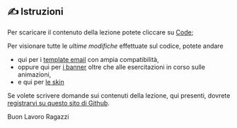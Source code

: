 ##  :writing_hand: Istruzioni

Per scaricare il contenuto della lezione potete cliccare su [Code](https://github.com/riettotek/W3repo/archive/refs/heads/main.zip);

Per visionare tutte le _ultime modifiche_ effettuate sul codice, potete andare
- qui per i [template email](DEM/) con ampia compatibilità,
- oppure qui per [i banner](BANNERS/) oltre che alle esercitazioni in corso sulle animazioni,
- e qui per [le skin](SKIN/)

Se volete scrivere domande sui contenuti della lezione, qui presenti, dovrete [registrarvi  su questo sito di Github](https://github.com/signup).

Buon Lavoro Ragazzi
